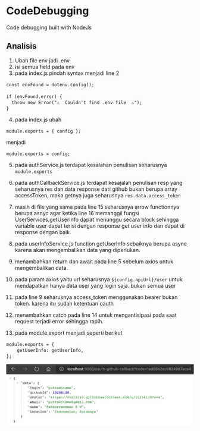 # CodeDebugging

Code debugging built with NodeJs

## Analisis

1. Ubah file env jadi .env
2. isi semua field pada env
3. pada index.js pindah syntax menjadi line 2
```
const envFound = dotenv.config();

if (envFound.error) {
  throw new Error("⚠️  Couldn't find .env file  ⚠️");
}
```

4. pada index.js ubah
```
module.exports = { config };
```
menjadi
```
module.exports = config;
```

5. pada authService.js terdapat kesalahan penulisan seharusnya `module.exports`

6. pada authCallbackService.js terdapat kesajalah penulisan resp yang seharusnya res dan data response dari github bukan berupa array accessToken, maka getnya juga seharusnya `res.data.access_token`

7. masih di file yang sama pada line 15 seharusnya arrow functionnya berupa asnyc agar ketika line 16 memanggil fungsi UserServices.getUserInfo dapat menunggu secara block sehingga variable user dapat terisi dengan response get user info dan dapat di response dengan baik.

8. pada userInfoService.js function getUserInfo sebaiknya berupa async karena akan mengembalikan data yang diperlukan. 

9. menambahkan return dan await pada line 5 sebelum axios untuk mengembalikan data.

10. pada param axios yaitu url seharusnya `${config.apiUrl}/user` untuk mendapatkan hanya data user yang login saja. bukan semua user

11. pada line 9 seharusnya access_token menggunakan bearer bukan token. karena itu sudah ketentuan oauth

12. menambahkan catch pada line 14 untuk mengantisipasi pada saat request terjadi error sehingga rapih.

13. pada module.export menjadi seperti berikut
```
module.exports = {
    getUserInfo: getUserInfo,
};
```
![hasil](./hasil.png)